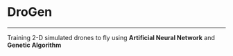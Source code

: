 # DroGen
---
Training 2-D simulated drones to fly using **Artificial Neural Network** and **Genetic Algorithm** 
